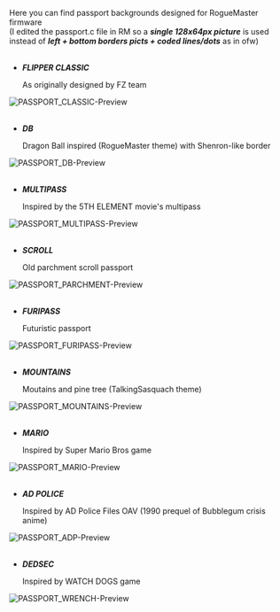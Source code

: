 Here you can find passport backgrounds designed for RogueMaster firmware
<BR>
(I edited the passport.c file in RM so a <i><b>single 128x64px picture</b></i> is used instead of <i><b>left + bottom borders picts + coded lines/dots</b></i> as in ofw)
<BR>
<BR>

- ___FLIPPER CLASSIC___
  
    As originally designed by FZ team

![PASSPORT_CLASSIC-Preview](https://user-images.githubusercontent.com/110337784/206856907-2d3c398c-aa4d-4259-b27c-c28027fc9606.jpg)
<BR>
<BR>
    
- ___DB___

    Dragon Ball inspired (RogueMaster theme) with Shenron-like border
    
![PASSPORT_DB-Preview](https://user-images.githubusercontent.com/110337784/206856922-4d8a8c0e-d2d7-4088-b8c1-d0014975f7db.jpg)
<BR>
<BR>
    
- ___MULTIPASS___

    Inspired by the 5TH ELEMENT movie's multipass
    
![PASSPORT_MULTIPASS-Preview](https://user-images.githubusercontent.com/110337784/206856932-d32bafd1-bf56-4035-8ddd-e9e171e8274c.jpg)
<BR>
<BR>
    
- ___SCROLL___

    Old parchment scroll passport
    
![PASSPORT_PARCHMENT-Preview](https://user-images.githubusercontent.com/110337784/206856947-1804f73f-4e3d-4a91-a829-9d442af13579.jpg)
<BR>
<BR>
    
- ___FURIPASS___

    Futuristic passport

![PASSPORT_FURIPASS-Preview](https://user-images.githubusercontent.com/110337784/208291595-c9f2e441-d6b0-40f6-ab79-c71b368203d8.jpg)
<BR>
<BR>

- ___MOUNTAINS___

    Moutains and pine tree (TalkingSasquach theme)
    
![PASSPORT_MOUNTAINS-Preview](https://user-images.githubusercontent.com/110337784/211124799-1849ef22-c5b0-4573-b62c-44f000b82eeb.jpg)
<BR>
<BR>

- ___MARIO___

    Inspired by Super Mario Bros game
    
![PASSPORT_MARIO-Preview](https://user-images.githubusercontent.com/110337784/210186434-4254d10a-4af8-46a6-b8f8-822f19df0af4.jpg)
<BR>
<BR>

- ___AD POLICE___

    Inspired by AD Police Files OAV (1990 prequel of Bubblegum crisis anime)
    
![PASSPORT_ADP-Preview](https://github.com/Kuronons/FZ_graphics/assets/110337784/b48b3ec9-750e-4d69-8478-f0043b7f30b4)
<BR>
<BR>

- ___DEDSEC___

    Inspired by WATCH DOGS game

![PASSPORT_WRENCH-Preview](https://github.com/Kuronons/FZ_graphics/assets/110337784/c3509073-cb42-4de9-b343-51985f26a7cf)
  
